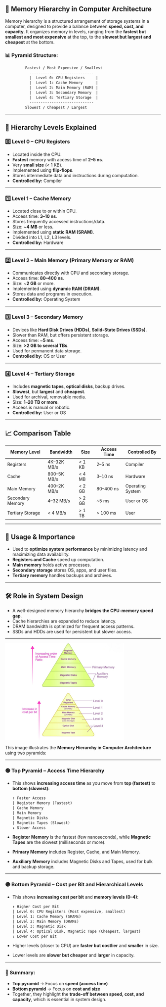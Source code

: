 
## 🧠 Memory Hierarchy in Computer Architecture

Memory hierarchy is a structured arrangement of storage systems in a computer, designed to provide a balance between **speed, cost, and capacity**. It organizes memory in levels, ranging from the **fastest but smallest and most expensive** at the top, to the **slowest but largest and cheapest** at the bottom.

### 📊 Pyramid Structure:

```
         Fastest / Most Expensive / Smallest
           -----------------------------
           |  Level 0: CPU Registers     |
           |  Level 1: Cache Memory      |
           |  Level 2: Main Memory (RAM) |
           |  Level 3: Secondary Memory  |
           |  Level 4: Tertiary Storage  |
           -----------------------------
         Slowest / Cheapest / Largest
```

---

## 🔢 Hierarchy Levels Explained

### **0️⃣ Level 0 – CPU Registers**

* Located inside the CPU.
* **Fastest** memory with access time of **2–5 ns**.
* Very **small size** (< 1 KB).
* Implemented using **flip-flops**.
* Stores intermediate data and instructions during computation.
* **Controlled by:** Compiler

---

### **1️⃣ Level 1 – Cache Memory**

* Located close to or within CPU.
* Access time: **3–10 ns**.
* Stores frequently accessed instructions/data.
* Size: \~**4 MB** or less.
* Implemented using **static RAM (SRAM)**.
* Divided into L1, L2, L3 levels.
* **Controlled by:** Hardware

---

### **2️⃣ Level 2 – Main Memory (Primary Memory or RAM)**

* Communicates directly with CPU and secondary storage.
* Access time: **80–400 ns**.
* Size: \~**2 GB** or more.
* Implemented using **dynamic RAM (DRAM)**.
* Stores data and programs in execution.
* **Controlled by:** Operating System

---

### **3️⃣ Level 3 – Secondary Memory**

* Devices like **Hard Disk Drives (HDDs)**, **Solid-State Drives (SSDs)**.
* Slower than RAM, but offers persistent storage.
* Access time: \~**5 ms**.
* Size: **>2 GB to several TBs**.
* Used for permanent data storage.
* **Controlled by:** OS or User

---

### **4️⃣ Level 4 – Tertiary Storage**

* Includes **magnetic tapes**, **optical disks**, backup drives.
* **Slowest**, but **largest** and **cheapest**.
* Used for archival, removable media.
* Size: **1–20 TB or more**.
* Access is manual or robotic.
* **Controlled by:** User or OS

---

## 📈 Comparison Table

| Memory Level     | Bandwidth   | Size   | Access Time | Controlled By    |
| ---------------- | ----------- | ------ | ----------- | ---------------- |
| Registers        | 4K–32K MB/s | < 1 KB | 2–5 ns      | Compiler         |
| Cache            | 800–5K MB/s | < 4 MB | 3–10 ns     | Hardware         |
| Main Memory      | 400–2K MB/s | < 2 GB | 80–400 ns   | Operating System |
| Secondary Memory | 4–32 MB/s   | > 2 GB | \~5 ms      | User or OS       |
| Tertiary Storage | < 4 MB/s    | > 1 TB | > 100 ms    | User             |

---

## 🧮 Usage & Importance

* Used to **optimize system performance** by minimizing latency and maximizing data availability.
* **Registers and Cache** speed up computation.
* **Main memory** holds active processes.
* **Secondary storage** stores OS, apps, and user files.
* **Tertiary memory** handles backups and archives.

---

## 🛠️ Role in System Design

* A well-designed memory hierarchy **bridges the CPU-memory speed gap**.
* Cache hierarchies are expanded to reduce latency.
* DRAM bandwidth is optimized for frequent access patterns.
* SSDs and HDDs are used for persistent but slower access.

---

![alt text](image-67.png)


This image illustrates the **Memory Hierarchy in Computer Architecture** using two pyramids:

---

### 🟢 Top Pyramid – **Access Time Hierarchy**

* This shows **increasing access time** as you move from **top (fastest)** to **bottom (slowest)**:

  ```
  ↑ Faster Access
  | Register Memory (Fastest)
  | Cache Memory
  | Main Memory
  | Magnetic Disks
  | Magnetic Tapes (Slowest)
  ↓ Slower Access
  ```
* **Register Memory** is the fastest (few nanoseconds), while **Magnetic Tapes** are the slowest (milliseconds or more).
* **Primary Memory** includes Register, Cache, and Main Memory.
* **Auxiliary Memory** includes Magnetic Disks and Tapes, used for bulk and backup storage.

---

### 🟣 Bottom Pyramid – **Cost per Bit and Hierarchical Levels**

* This shows **increasing cost per bit** and **memory levels (0–4)**:

  ```
  ↑ Higher Cost per Bit
  | Level 0: CPU Registers (Most expensive, smallest)
  | Level 1: Cache Memory (SRAMs)
  | Level 2: Main Memory (DRAMs)
  | Level 3: Magnetic Disk
  | Level 4: Optical Disk, Magnetic Tape (Cheapest, largest)
  ↓ Lower Cost per Bit
  ```

* Higher levels (closer to CPU) are **faster but costlier** and **smaller** in size.

* Lower levels are **slower but cheaper** and **larger** in capacity.

---

### 📌 Summary:

* **Top pyramid** → Focus on **speed (access time)**
* **Bottom pyramid** → Focus on **cost and size**
* Together, they highlight the **trade-off between speed, cost, and capacity**, which is essential in system design.
